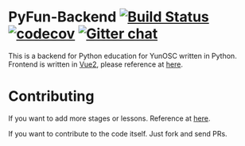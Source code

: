 # PyFun-Backend [![Build Status](https://travis-ci.org/YunOSC/PyFun-Backend.svg?branch=master)](https://travis-ci.org/YunOSC/PyFun-Backend) [![codecov](https://codecov.io/gh/YunOSC/PyFun-Backend/branch/master/graph/badge.svg)](https://codecov.io/gh/YunOSC/PyFun-Backend) [![Gitter chat](https://badges.gitter.im/gitterHQ/gitter.png)](https://gitter.im/yun_osc/PyFun)


This is a backend for Python education for YunOSC written in Python.  
Frontend is written in [Vue2](https://vuejs.org/), please reference at [here](https://github.com/YunOSC/PyFun-Frontend).

# Contributing
If you want to add more stages or lessons.
Reference at [here](https://github.com/YunOSC/PyFun-Backend/blob/master/CONTRIBUTING.md).

If you want to contribute to the code itself.
Just fork and send PRs.

